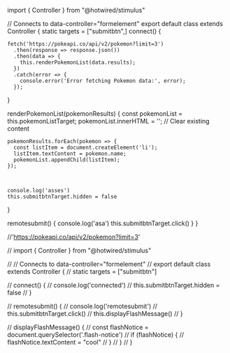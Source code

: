 import { Controller } from "@hotwired/stimulus"

// Connects to data-controller="formelement"
export default class extends Controller {
  static targets = ["submitbtn",]
  connect() {

    fetch('https://pokeapi.co/api/v2/pokemon?limit=3')
      .then(response => response.json())
      .then(data => {
        this.renderPokemonList(data.results);
      })
      .catch(error => {
        console.error('Error fetching Pokemon data:', error);
      });
  }

  renderPokemonList(pokemonResults) {
    const pokemonList = this.pokemonListTarget;
    pokemonList.innerHTML = ''; // Clear existing content

    pokemonResults.forEach(pokemon => {
      const listItem = document.createElement('li');
      listItem.textContent = pokemon.name;
      pokemonList.appendChild(listItem);
    });
  


    console.log('asses')
    this.submitbtnTarget.hidden = false
  }

  remotesubmit() {
    console.log('asa')
    this.submitbtnTarget.click()
  }
}


//'https://pokeapi.co/api/v2/pokemon?limit=3'


// import { Controller } from "@hotwired/stimulus"

// // Connects to data-controller="formelement"
// export default class extends Controller {
//   static targets = ["submitbtn"]

//   connect() {
//     console.log('connected')
//     this.submitbtnTarget.hidden = false
//   }

//   remotesubmit() {
//     console.log('remotesubmit')
//     this.submitbtnTarget.click()
//     this.displayFlashMessage()
//   }

//   displayFlashMessage() {
//     const flashNotice = document.querySelector('.flash-notice')
//     if (flashNotice) {
//       flashNotice.textContent = "cool"
//     }
//   }
// }
